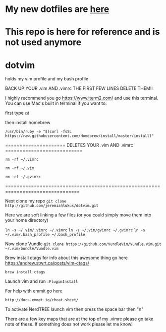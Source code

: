 # My new dotfiles are [here](https://github.com/jeremiahlukus/dotfiles)
# This repo is here for reference and is not used anymore

# dotvim
holds my vim profile  and my bash profile

BACK UP YOUR .vim AND .vimrc THE FIRST FEW LINES DELETE THEM!!


I highly recommend you go https://www.iterm2.com/ and use this terminal. You can use Mac's built in terminal if you want to. 



first type `cd`

then install homebrew

`/usr/bin/ruby -e "$(curl -fsSL https://raw.githubusercontent.com/Homebrew/install/master/install)"`

===================== DELETES YOUR .vim AND .vimrc ===========================

`rm -rf ~/.vimrc`

`rm -rf ~/.vim`

`rm -rf ~/.gvimrc`

================================================================================


Next clone my repo
`git clone http://github.com/jeremiahlukus/dotvim.git` 

Here we are soft linking a few files  (or you could simply move them into your home directory)

`ln -s ~/.vim/.vimrc ~/.vimrc`
`ln -s ~/.vim/gvimrc ~/.gvimrc`
`ln -s ~/.vim/.bash_profile ~/.bash_profile`



Now clone Vundle 
`git clone https://github.com/VundleVim/Vundle.vim.git ~/.vim/bundle/Vundle.vim`

Brew install ctags for info about this awesome thing go here https://andrew.stwrt.ca/posts/vim-ctags/

`brew install ctags`

Launch vim and run `:PluginInstall`





For help with emmit go here

`http://docs.emmet.io/cheat-sheet/`

To activate NerdTREE launch vim then press the space bar then "n"

There are a few key maps that are at the top of my .vimrc please go take note of these. 
If something does not work please let me know!

